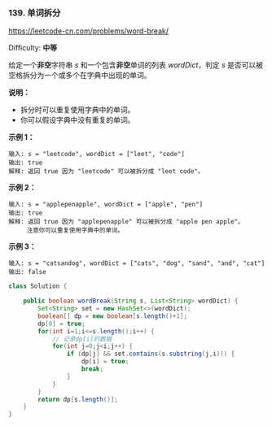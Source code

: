 ### 139. 单词拆分

https://leetcode-cn.com/problems/word-break/

Difficulty: **中等**


给定一个**非空**字符串 _s_ 和一个包含**非空**单词的列表 _wordDict_，判定 _s_ 是否可以被空格拆分为一个或多个在字典中出现的单词。

**说明：**

*   拆分时可以重复使用字典中的单词。
*   你可以假设字典中没有重复的单词。

**示例 1：**

```
输入: s = "leetcode", wordDict = ["leet", "code"]
输出: true
解释: 返回 true 因为 "leetcode" 可以被拆分成 "leet code"。
```

**示例 2：**

```
输入: s = "applepenapple", wordDict = ["apple", "pen"]
输出: true
解释: 返回 true 因为 "applepenapple" 可以被拆分成 "apple pen apple"。
     注意你可以重复使用字典中的单词。
```

**示例 3：**

```
输入: s = "catsandog", wordDict = ["cats", "dog", "sand", "and", "cat"]
输出: false
```


```java
class Solution {

    public boolean wordBreak(String s, List<String> wordDict) {
        Set<String> set = new HashSet<>(wordDict);
        boolean[] dp = new boolean[s.length()+1];
        dp[0] = true;
        for(int i=1;i<=s.length();i++) {
            // 记录dp[i]的数据
            for(int j=0;j<i;j++) {
                if (dp[j] && set.contains(s.substring(j,i))) {
                    dp[i] = true;
                    break;
                }
            }
        }
        return dp[s.length()];
    }
}
```